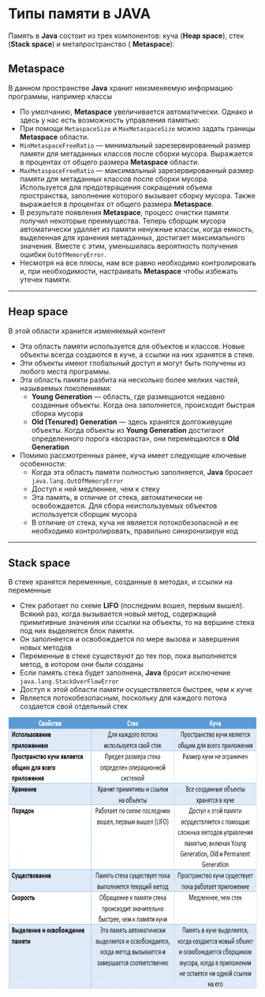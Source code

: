 # Типы памяти в JAVA

Память в **Java** состоит из трех компонентов: куча (**Heap space**), стек (**Stack space**) и метапространство (
**Metaspace**):

## Metaspace

В данном пространстве **Java** хранит неизменяемую информацию программы, например классы
* По умолчанию, **Metaspace** увеличивается автоматически. Однако и здесь у нас есть возможность управления памятью:
* При помощи `MetaspaceSize` и `MaxMetaspaceSize` можно задать границы **Metaspace** области.
* `MinMetaspaceFreeRatio` — минимальный зарезервированный размер памяти для метаданных классов после сборки мусора.
  Выражается в процентах от общего размера **Metaspace** области.
* `MaxMetaspaceFreeRatio` — максимальный зарезервированный размер памяти для метаданных классов после сборки мусора.
  Используется для предотвращения сокращения объема пространства, заполнение которого вызывает сборку мусора. Также
  выражается в процентах от общего размера **Metaspace**.
* В результате появления **Metaspace**, процесс очистки памяти получил некоторые преимущества. Теперь сборщик мусора
  автоматически удаляет из памяти ненужные классы, когда емкость, выделенная для хранения метаданных, достигает
  максимального значения. Вместе с этим, уменьшилась вероятность получения ошибки `OutOfMemoryError`.
* Несмотря на все плюсы, нам все равно необходимо контролировать и, при необходимости, настраивать **Metaspace**
  чтобы избежать утечек памяти.
  
____

## Heap space
В этой области хранится изменяемый контент
* Эта область памяти используется для объектов и классов. Новые объекты всегда создаются в куче, а ссылки на них
  хранятся в стеке.
* Эти объекты имеют глобальный доступ и могут быть получены из любого места программы.
* Эта область памяти разбита на несколько более мелких частей, называемых поколениями:
    - **Young Generation** — область, где размещаются недавно созданные объекты. Когда она заполняется, происходит
      быстрая сборка мусора
    - **Old (Tenured) Generation** — здесь хранятся долгоживущие объекты. Когда объекты из **Young Generation**
      достигают определенного порога «возраста», они перемещаются в **Old Generation**
* Помимо рассмотренных ранее, куча имеет следующие ключевые особенности:
    - Когда эта область памяти полностью заполняется, **Java** бросает `java.lang.OutOfMemoryError`
    - Доступ к ней медленнее, чем к стеку
    - Эта память, в отличие от стека, автоматически не освобождается. Для сбора неиспользуемых объектов используется
      сборщик мусора
    - В отличие от стека, куча не является потокобезопасной и ее необходимо контролировать, правильно синхронизируя
      код
      
____

## Stack space

В стеке хранятся переменные, созданные в методах, и ссылки на переменные
* Стек работает по схеме **LIFO** (последним вошел, первым вышел). Всякий раз, когда вызывается новый метод,
  содержащий примитивные значения или ссылки на объекты, то на вершине стека под них выделяется блок памяти.
* Он заполняется и освобождается по мере вызова и завершения новых методов
* Переменные в стеке существуют до тех пор, пока выполняется метод, в котором они были созданы
* Если память стека будет заполнена, **Java** бросит исключение `java.lang.StackOverFlowError`
* Доступ к этой области памяти осуществляется быстрее, чем к куче
* Является потокобезопасным, поскольку для каждого потока создается свой отдельный стек

<img src="https://github.com/sergeymi7/java-book/blob/main/core/image/memory-table.png" height="550" width="750">
